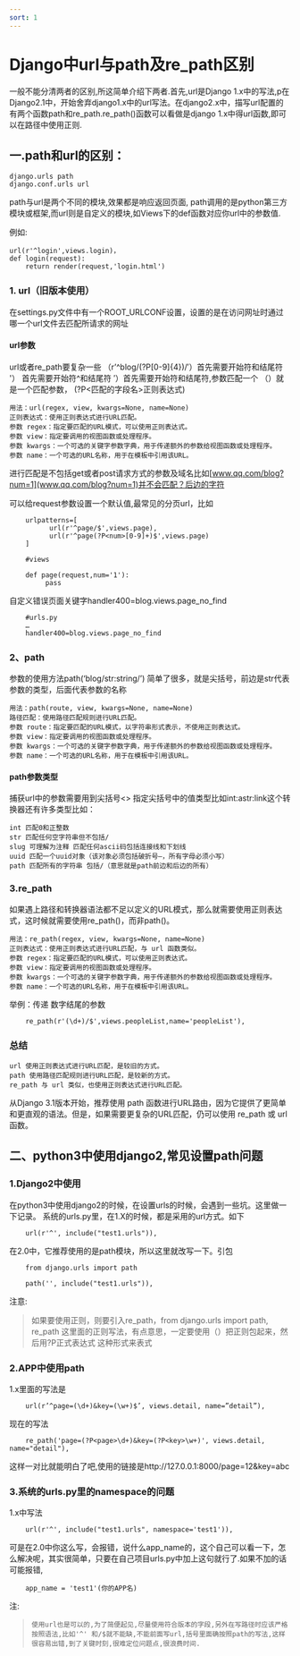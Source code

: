 ```yaml
---
sort: 1
---
```

# Django中url与path及re_path区别
一般不能分清两者的区别,所这简单介绍下两者.首先,url是Django 1.x中的写法,p在Django2.1中，开始舍弃django1.x中的url写法。在django2.x中，描写url配置的有两个函数path和re_path.re_path()函数可以看做是django 1.x中得url函数,即可以在路径中使用正则.

## 一.path和url的区别：
	django.urls path
	django.conf.urls url

path与url是两个不同的模块,效果都是响应返回页面, path调用的是python第三方模块或框架,而url则是自定义的模块,如Views下的def函数对应你url中的参数值.

例如:
```
url(r'^login',views.login)，
def login(request):
    return render(request,'login.html')
```
### 1. url（旧版本使用）
在settings.py文件中有一个ROOT_URLCONF设置，设置的是在访问网址时通过哪一个url文件去匹配所请求的网址

#### url参数
url或者re_path要复杂一些 （r’^blog/(?P[0-9]{4})/′）首先需要开始符和结尾符 &#x27;） 首先需要开始符^和结尾符 ′）首先需要开始符和结尾符,参数匹配一个 （）就是一个匹配参数，
(?P<匹配的字段名>正则表达式)

	用法：url(regex, view, kwargs=None, name=None)
	正则表达式：使用正则表达式进行URL匹配。
	参数 regex：指定要匹配的URL模式，可以使用正则表达式。
	参数 view：指定要调用的视图函数或处理程序。
	参数 kwargs：一个可选的关键字参数字典，用于传递额外的参数给视图函数或处理程序。
	参数 name：一个可选的URL名称，用于在模板中引用该URL。
	
进行匹配是不包括get或者post请求方式的参数及域名比如[www.qq.com/blog?num=1](www.qq.com/blog?num=1)并不会匹配？后边的字符

可以给request参数设置一个默认值,最常见的分页url，比如

```
    urlpatterns=[
          url(r'^page/$',views.page),
          url(r'^page(?P<num>[0-9]+)$',views.page)
    ]
    
    #views
    
    def page(request,num='1'):
         pass
```

自定义错误页面关键字handler400=blog.views.page_no_find

```
    #urls.py
    …
    handler400=blog.views.page_no_find
```


### 2、path
参数的使用方法path(‘blog/str:string/’) 简单了很多，就是尖括号，前边是str代表参数的类型，后面代表参数的名称

	用法：path(route, view, kwargs=None, name=None)
	路径匹配：使用路径匹配规则进行URL匹配。
	参数 route：指定要匹配的URL模式，以字符串形式表示，不使用正则表达式。
	参数 view：指定要调用的视图函数或处理程序。
	参数 kwargs：一个可选的关键字参数字典，用于传递额外的参数给视图函数或处理程序。
	参数 name：一个可选的URL名称，用于在模板中引用该URL。

#### path参数类型
捕获url中的参数需要用到尖括号<> 指定尖括号中的值类型比如int:astr:link这个转换器还有许多类型比如：

	int 匹配0和正整数
	str 匹配任何空字符串但不包括/
	slug 可理解为注释 匹配任何ascii码包括连接线和下划线
	uuid 匹配一个uuid对象（该对象必须包括破折号—，所有字母必须小写）
	path 匹配所有的字符串 包括/（意思就是path前边和后边的所有）

### 3.re_path
如果遇上路径和转换器语法都不足以定义的URL模式，那么就需要使用正则表达式，这时候就需要使用re_path()，而非path()。

	用法：re_path(regex, view, kwargs=None, name=None)
	正则表达式：使用正则表达式进行URL匹配，与 url 函数类似。
	参数 regex：指定要匹配的URL模式，可以使用正则表达式。
	参数 view：指定要调用的视图函数或处理程序。
	参数 kwargs：一个可选的关键字参数字典，用于传递额外的参数给视图函数或处理程序。
	参数 name：一个可选的URL名称，用于在模板中引用该URL。

举例：传递 数字结尾的参数

```
    re_path(r'(\d+)/$',views.peopleList,name='peopleList'),
```

### 总结
	url 使用正则表达式进行URL匹配，是较旧的方式。
	path 使用路径匹配规则进行URL匹配，是较新的方式。
	re_path 与 url 类似，也使用正则表达式进行URL匹配。
从Django 3.1版本开始，推荐使用 path 函数进行URL路由，因为它提供了更简单和更直观的语法。但是，如果需要更复杂的URL匹配，仍可以使用 re_path 或 url 函数。

## 二、python3中使用django2,常见设置path问题
### 1.Django2中使用
在python3中使用django2的时候，在设置urls的时候，会遇到一些坑。这里做一下记录。
系统的urls.py里，在1.X的时候，都是采用的url方式。如下

```
    url(r'^', include("test1.urls")),
```

在2.0中，它推荐使用的是path模块，所以这里就改写一下。引包

```
    from django.urls import path
    
    path('', include("test1.urls")),
```

注意:
> 如果要使用正则，则要引入re_path，from django.urls import path, re_path
这里面的正则写法，有点意思，一定要使用（）把正则包起来，然后用?P正式表达式 这种形式来表式

### 2.APP中使用path
1.x里面的写法是

```
    url(r’^page=(\d+)&key=(\w+)$’, views.detail, name=”detail”),
```
现在的写法

```
    re_path('page=(?P<page>\d+)&key=(?P<key>\w+)', views.detail, name="detail"),
```
这样一对比就能明白了吧,使用的链接是http://127.0.0.1:8000/page=12&key=abc

### 3.系统的urls.py里的namespace的问题
1.x中写法

```
    url(r'^', include("test1.urls", namespace='test1')),
```

可是在2.0中你这么写，会报错，说什么app_name的，这个自己可以看一下，怎么解决呢，其实很简单，只要在自己项目urls.py中加上这句就行了.如果不加的话可能报错,

```
    app_name = 'test1'(你的APP名)
```


注:
>     使用url也是可以的,为了简便起见,尽量使用符合版本的字段,另外在写路径时应该严格按照语法,比如'^' 和/$就不能缺,不能前面写url,括号里面确按照path的写法,这样很容易出错,到了关键时刻,很难定位问题点,很浪费时间.